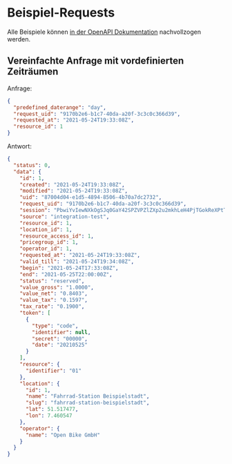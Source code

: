 # Beispiel-Requests

Alle Beispiele können [in der OpenAPI Dokumentation](https://backend.openbikebox.de/documentation) nachvollzogen werden.

## Vereinfachte Anfrage mit vordefinierten Zeiträumen

Anfrage:

```json
{
  "predefined_daterange": "day",
  "request_uid": "9170b2e6-b1c7-40da-a20f-3c3c0c366d39",
  "requested_at": "2021-05-24T19:33:08Z",
  "resource_id": 1
}
```

Antwort:

```json
{
  "status": 0,
  "data": {
    "id": 1,
    "created": "2021-05-24T19:33:08Z",
    "modified": "2021-05-24T19:33:08Z",
    "uid": "87004d04-e1d5-4894-8506-4b70a7dc2732",
    "request_uid": "9170b2e6-b1c7-40da-a20f-3c3c0c366d39",
    "session": "PbwiYvIewNXkOgSJq0GaY42SPZVPZlZXp2u2mkhLeH4PjTGokReXPtTK2F274b8n",
    "source": "integration-test",
    "resource_id": 1,
    "location_id": 1,
    "resource_access_id": 1,
    "pricegroup_id": 1,
    "operator_id": 1,
    "requested_at": "2021-05-24T19:33:08Z",
    "valid_till": "2021-05-24T19:34:08Z",
    "begin": "2021-05-24T17:33:08Z",
    "end": "2021-05-25T22:00:00Z",
    "status": "reserved",
    "value_gross": "1.0000",
    "value_net": "0.8403",
    "value_tax": "0.1597",
    "tax_rate": "0.1900",
    "token": [
      {
        "type": "code",
        "identifier": null,
        "secret": "00000",
        "date": "20210525"
      }
    ],
    "resource": {
      "identifier": "01"
    },
    "location": {
      "id": 1,
      "name": "Fahrrad-Station Beispielstadt",
      "slug": "fahrrad-station-beispielstadt",
      "lat": 51.517477,
      "lon": 7.460547
    },
    "operator": {
      "name": "Open Bike GmbH"
    }
  }
}
```
